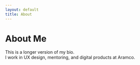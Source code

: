 ```yaml
---
layout: default
title: About
---
```


# About Me

This is a longer version of my bio.  
I work in UX design, mentoring, and digital products at Aramco.

